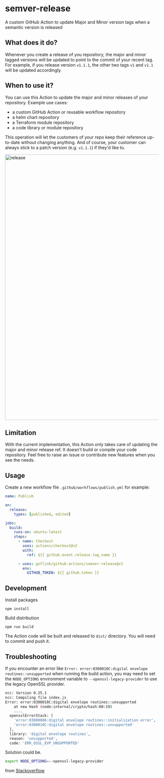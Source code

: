 # semver-release

A custom GitHub Action to update Major and Minor version tags when a semantic version is released

## What does it do?

Whenever you create a release of you repository, the major and minor tagged versions will be updated to point
to the commit of your recent tag. For example, if you release version `v1.1.1`, the other two tags `v1` and `v1.1` will
be updated accordingly.

## When to use it?

You can use this Action to update the major and minor releases of your repository. Example use cases:

- a custom GitHub Action or reusable workflow repository
- a helm chart repository
- a Terraform module repository
- a code library or module repository

This operation will let the customers of your repo keep their reference up-to-date without
changing anything. And of course, your customer can always stick to a patch version (e.g. `v1.1.1`) if they'd like to.

<img width="868" alt="release" src="https://user-images.githubusercontent.com/6447444/202710910-9f822bf0-cb27-4508-91c8-54c221dbe51c.png">

## Limitation

With the current implementation, this Action only takes care of updating the major and minor release ref.
It doesn't build or compile your code repository. Feel free to raise an issue or contribute new features when
you see the needs.

## Usage

Create a new workflow file `.github/workflows/publish.yml` for example:

```yaml
name: Publish

on:
  release:
    types: [published, edited]

jobs:
  build:
    runs-on: ubuntu-latest
    steps:
      - name: Checkout
        uses: actions/checkout@v2
        with:
          ref: ${{ github.event.release.tag_name }}

      - uses: goflink/github-actions/semver-release@v1
        env:
          GITHUB_TOKEN: ${{ github.token }}
```

## Development

Install packages

```shell
npm install
```

Build distribution

```shell
npm run build
```

The Action code will be built and released to `dist/` directory. You will need to commit and push it.

## Troubleshooting

If you encounter an error like `Error: error:0308010C:digital envelope routines::unsupported` when running the build action, you may need to set the `NODE_OPTIONS` environment variable to `--openssl-legacy-provider` to use the legacy OpenSSL provider.

```bash
ncc: Version 0.25.1
ncc: Compiling file index.js
Error: error:0308010C:digital envelope routines::unsupported
    at new Hash (node:internal/crypto/hash:80:19)
    ....
  opensslErrorStack: [
    'error:03000086:digital envelope routines::initialization error',
    'error:0308010C:digital envelope routines::unsupported'
  ],
  library: 'digital envelope routines',
  reason: 'unsupported',
  code: 'ERR_OSSL_EVP_UNSUPPORTED'
```

Solution could be.
```bash
export NODE_OPTIONS=--openssl-legacy-provider
```
from [Stackoverflow](https://stackoverflow.com/questions/69692842/error-message-error0308010cdigital-envelope-routinesunsupported)
